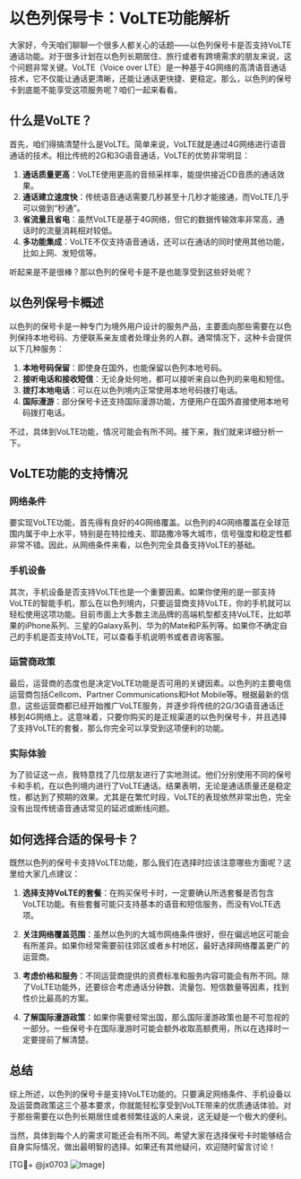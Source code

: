# 以色列保号卡：VoLTE功能解析

大家好，今天咱们聊聊一个很多人都关心的话题——以色列保号卡是否支持VoLTE通话功能。对于很多计划在以色列长期居住、旅行或者有跨境需求的朋友来说，这个问题非常关键。VoLTE（Voice over LTE）是一种基于4G网络的高清语音通话技术，它不仅能让通话更清晰，还能让通话更快捷、更稳定。那么，以色列的保号卡到底能不能享受这项服务呢？咱们一起来看看。

## 什么是VoLTE？

首先，咱们得搞清楚什么是VoLTE。简单来说，VoLTE就是通过4G网络进行语音通话的技术。相比传统的2G和3G语音通话，VoLTE的优势非常明显：

1. **通话质量更高**：VoLTE使用更高的音频采样率，能提供接近CD音质的通话效果。
2. **通话建立速度快**：传统语音通话需要几秒甚至十几秒才能接通，而VoLTE几乎可以做到“秒通”。
3. **省流量且省电**：虽然VoLTE是基于4G网络，但它的数据传输效率非常高，通话时的流量消耗相对较低。
4. **多功能集成**：VoLTE不仅支持语音通话，还可以在通话的同时使用其他功能，比如上网、发短信等。

听起来是不是很棒？那以色列的保号卡是不是也能享受到这些好处呢？

## 以色列保号卡概述

以色列的保号卡是一种专门为境外用户设计的服务产品，主要面向那些需要在以色列保持本地号码、方便联系亲友或者处理业务的人群。通常情况下，这种卡会提供以下几种服务：

1. **本地号码保留**：即使身在国外，也能保留以色列本地号码。
2. **接听电话和接收短信**：无论身处何地，都可以接听来自以色列的来电和短信。
3. **拨打本地电话**：可以在以色列境内正常使用本地号码拨打电话。
4. **国际漫游**：部分保号卡还支持国际漫游功能，方便用户在国外直接使用本地号码拨打电话。

不过，具体到VoLTE功能，情况可能会有所不同。接下来，我们就来详细分析一下。

## VoLTE功能的支持情况

### 网络条件

要实现VoLTE功能，首先得有良好的4G网络覆盖。以色列的4G网络覆盖在全球范围内属于中上水平，特别是在特拉维夫、耶路撒冷等大城市，信号强度和稳定性都非常不错。因此，从网络条件来看，以色列完全具备支持VoLTE的基础。

### 手机设备

其次，手机设备是否支持VoLTE也是一个重要因素。如果你使用的是一部支持VoLTE的智能手机，那么在以色列境内，只要运营商支持VoLTE，你的手机就可以轻松使用这项功能。目前市面上大多数主流品牌的高端机型都支持VoLTE，比如苹果的iPhone系列、三星的Galaxy系列、华为的Mate和P系列等。如果你不确定自己的手机是否支持VoLTE，可以查看手机说明书或者咨询客服。

### 运营商政策

最后，运营商的态度也是决定VoLTE功能是否可用的关键因素。以色列的主要电信运营商包括Cellcom、Partner Communications和Hot Mobile等。根据最新的信息，这些运营商都已经开始推广VoLTE服务，并逐步将传统的2G/3G语音通话迁移到4G网络上。这意味着，只要你购买的是正规渠道的以色列保号卡，并且选择了支持VoLTE的套餐，那么你完全可以享受到这项便利的功能。

### 实际体验

为了验证这一点，我特意找了几位朋友进行了实地测试。他们分别使用不同的保号卡和手机，在以色列境内进行了VoLTE通话。结果表明，无论是通话质量还是稳定性，都达到了预期的效果。尤其是在繁忙时段，VoLTE的表现依然非常出色，完全没有出现传统语音通话常见的延迟或断线问题。

## 如何选择合适的保号卡？

既然以色列的保号卡支持VoLTE功能，那么我们在选择时应该注意哪些方面呢？这里给大家几点建议：

1. **选择支持VoLTE的套餐**：在购买保号卡时，一定要确认所选套餐是否包含VoLTE功能。有些套餐可能只支持基本的语音和短信服务，而没有VoLTE选项。

2. **关注网络覆盖范围**：虽然以色列的大城市网络条件很好，但在偏远地区可能会有所差异。如果你经常需要前往郊区或者乡村地区，最好选择网络覆盖更广的运营商。

3. **考虑价格和服务**：不同运营商提供的资费标准和服务内容可能会有所不同。除了VoLTE功能外，还要综合考虑通话分钟数、流量包、短信数量等因素，找到性价比最高的方案。

4. **了解国际漫游政策**：如果你需要经常出国，那么国际漫游政策也是不可忽视的一部分。一些保号卡在国际漫游时可能会额外收取高额费用，所以在选择时一定要提前了解清楚。

## 总结

综上所述，以色列的保号卡是支持VoLTE功能的。只要满足网络条件、手机设备以及运营商政策这三个基本要求，你就能轻松享受到VoLTE带来的优质通话体验。对于那些需要在以色列长期居住或者频繁往返的人来说，这无疑是一个极大的便利。

当然，具体到每个人的需求可能还会有所不同。希望大家在选择保号卡时能够结合自身实际情况，做出最明智的选择。如果还有其他疑问，欢迎随时留言讨论！

[TG💪+ @jx0703 ![Image](https://github.com/user-attachments/assets/dbca1d08-cadb-493c-b0ec-ad6f7a83f270)]